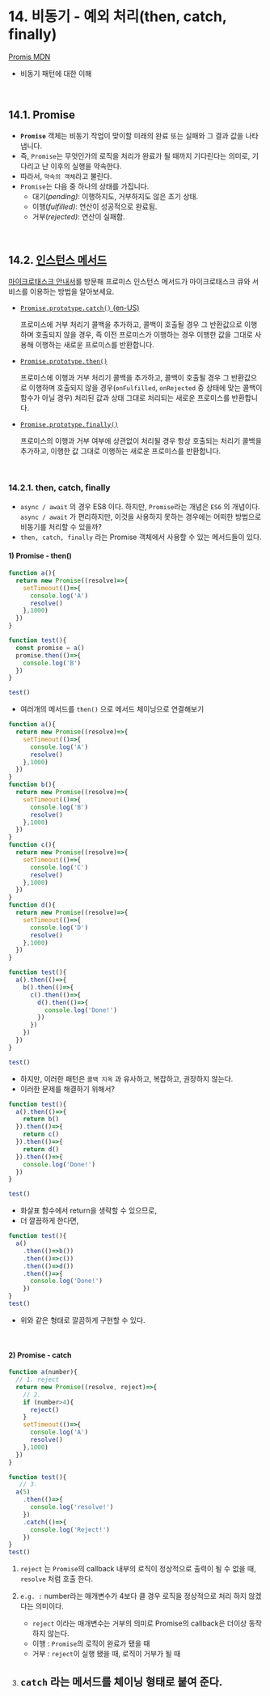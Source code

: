 # 14. 비동기 - 예외 처리(then, catch, finally)

[Promis MDN](https://developer.mozilla.org/ko/docs/Web/JavaScript/Reference/Global_Objects/Promise)

- 비동기 패턴에 대한 이해

<br/>

## 14.1. Promise

- **`Promise`** 객체는 비동기 작업이 맞이할 미래의 완료 또는 실패와 그 결과 값을 나타냅니다.
- 즉, `Promise`는 무엇인가의 로직을 처리가 완료가 될 때까지 기다린다는 의미로, 기다리고 난 이후의 실행을 약속한다.
- 따라서, `약속의 객체`라고 불린다.
- `Promise`는 다음 중 하나의 상태를 가집니다.
  - 대기(*pending)*: 이행하지도, 거부하지도 않은 초기 상태.
  - 이행(*fulfilled)*: 연산이 성공적으로 완료됨.
  - 거부(*rejected)*: 연산이 실패함.

<br/>

## 14.2. [인스턴스 메서드](https://developer.mozilla.org/ko/docs/Web/JavaScript/Reference/Global_Objects/Promise#인스턴스_메서드)

[마이크로태스크 안내서](https://developer.mozilla.org/ko/docs/Web/API/HTML_DOM_API/Microtask_guide)를 방문해 프로미스 인스턴스 메서드가 마이크로태스크 큐와 서비스를 이용하는 방법을 알아보세요.

- [`Promise.prototype.catch()` (en-US)](https://developer.mozilla.org/en-US/docs/Web/JavaScript/Reference/Global_Objects/Promise/catch)

  프로미스에 거부 처리기 콜백을 추가하고, 콜백이 호출될 경우 그 반환값으로 이행하며 호출되지 않을 경우, 즉 이전 프로미스가 이행하는 경우 이행한 값을 그대로 사용해 이행하는 새로운 프로미스를 반환합니다.

- [`Promise.prototype.then()`](https://developer.mozilla.org/ko/docs/Web/JavaScript/Reference/Global_Objects/Promise/then)

  프로미스에 이행과 거부 처리기 콜백을 추가하고, 콜백이 호출될 경우 그 반환값으로 이행하며 호출되지 않을 경우(`onFulfilled`, `onRejected` 중 상태에 맞는 콜백이 함수가 아닐 경우) 처리된 값과 상태 그대로 처리되는 새로운 프로미스를 반환합니다.

- [`Promise.prototype.finally()`](https://developer.mozilla.org/ko/docs/Web/JavaScript/Reference/Global_Objects/Promise/finally)

  프로미스의 이행과 거부 여부에 상관없이 처리될 경우 항상 호출되는 처리기 콜백을 추가하고, 이행한 값 그대로 이행하는 새로운 프로미스를 반환합니다.

<br/>

### 14.2.1. then, catch, finally

- `async / await` 의 경우 ES8 이다. 하지만, `Promise`라는 개념은 `ES6` 의 개념이다. `async / await` 가 편리하지만, 이것을 사용하지 못하는 경우에는 어떠한 방법으로 비동기를 처리할 수 있을까?
- `then, catch, finally` 라는 Promise 객체에서 사용할 수 있는 메서드들이 있다.

#### 1) Promise - then()

```js
function a(){
  return new Promise((resolve)=>{
    setTimeout(()=>{
      console.log('A')
      resolve()
    },1000)
  })
}

function test(){
  const promise = a()
  promise.then(()=>{
    console.log('B')
  })
}

test()
```

- 여러개의 메서드를 `then()` 으로 메서드 체이닝으로 연결해보기

```js
function a(){
  return new Promise((resolve)=>{
    setTimeout(()=>{
      console.log('A')
      resolve()
    },1000)
  })
}
function b(){
  return new Promise((resolve)=>{
    setTimeout(()=>{
      console.log('B')
      resolve()
    },1000)
  })
}
function c(){
  return new Promise((resolve)=>{
    setTimeout(()=>{
      console.log('C')
      resolve()
    },1000)
  })
}
function d(){
  return new Promise((resolve)=>{
    setTimeout(()=>{
      console.log('D')
      resolve()
    },1000)
  })
}

function test(){
  a().then(()=>{
    b().then(()=>{
      c().then(()=>{
        d().then(()=>{
          console.log('Done!')
        })
      })
    })
  })
}

test()
```

- 하지만, 이러한 패턴은 `콜백 지옥` 과 유사하고, 복잡하고, 권장하지 않는다.
- 이러한 문제를 해결하기 위해서?

```js
function test(){
  a().then(()=>{
    return b()
  }).then(()=>{
    return c()
  }).then(()=>{
    return d()
  }).then(()=>{
    console.log('Done!')
  })
}

test()
```

- 화살표 함수에서 return을 생략할 수 있으므로,
- 더 깔끔하게 한다면,

```js
function test(){
  a()
    .then(()=>b())
    .then(()=>c())
    .then(()=>d())
    .then(()=>{
      console.log('Done!')
    })
}
test()
```

- 위와 같은 형태로 깔끔하게 구현할 수 있다. 

<br/>

#### 2) Promise - catch

```js
function a(number){
  // 1. reject
  return new Promise((resolve, reject)=>{
    // 2.
    if (number>4){
      reject()
    }
    setTimeout(()=>{
      console.log('A')
      resolve()
    },1000)
  })
}

function test(){
   // 3.
  a(5)
    .then(()=>{
      console.log('resolve!')
    })
    .catch(()=>{
      console.log('Reject!')
    })
}
test()
```

1. `reject` 는  `Promise`의 callback 내부의 로직이 정상적으로 출력이 될 수 없을 때, `resolve` 처럼 호출 한다.
2. `e.g. :` number라는 매개변수가 4보다 클 경우 로직을 정상적으로 처리 하지 않겠다는 의미이다. 
   - `reject` 이라는 매개변수는 거부의 의미로 Promise의 callback은 더이상 동작하지 않는다.
   - 이행 :  `Promise`의 로직이 완료가 됐을 때
   - 거부 :  `reject`이 실행 됐을 때, 로직이 거부가 될 때

3. `catch` 라는 메서드를 체이닝 형태로 붙여 준다.
   - 